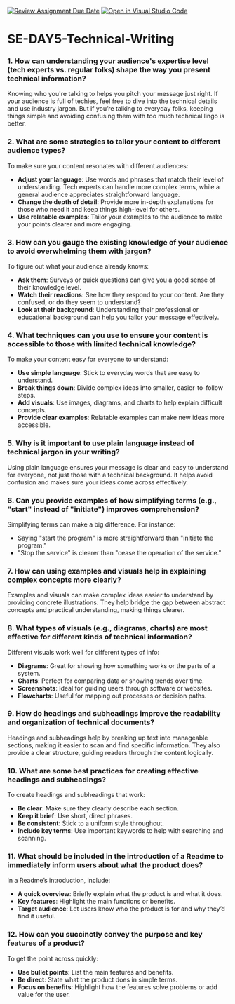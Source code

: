 [![Review Assignment Due Date](https://classroom.github.com/assets/deadline-readme-button-22041afd0340ce965d47ae6ef1cefeee28c7c493a6346c4f15d667ab976d596c.svg)](https://classroom.github.com/a/zsAR-pyY)
[![Open in Visual Studio Code](https://classroom.github.com/assets/open-in-vscode-2e0aaae1b6195c2367325f4f02e2d04e9abb55f0b24a779b69b11b9e10269abc.svg)](https://classroom.github.com/online_ide?assignment_repo_id=15708187&assignment_repo_type=AssignmentRepo)
# SE-DAY5-Technical-Writing

### 1. How can understanding your audience's expertise level (tech experts vs. regular folks) shape the way you present technical information?

Knowing who you're talking to helps you pitch your message just right. If your audience is full of techies, feel free to dive into the technical details and use industry jargon. But if you’re talking to everyday folks, keeping things simple and avoiding confusing them with too much technical lingo is better.

### 2. What are some strategies to tailor your content to different audience types?

To make sure your content resonates with different audiences:
- **Adjust your language**: Use words and phrases that match their level of understanding. Tech experts can handle more complex terms, while a general audience appreciates straightforward language.
- **Change the depth of detail**: Provide more in-depth explanations for those who need it and keep things high-level for others.
- **Use relatable examples**: Tailor your examples to the audience to make your points clearer and more engaging.

### 3. How can you gauge the existing knowledge of your audience to avoid overwhelming them with jargon?

To figure out what your audience already knows:
- **Ask them**: Surveys or quick questions can give you a good sense of their knowledge level.
- **Watch their reactions**: See how they respond to your content. Are they confused, or do they seem to understand?
- **Look at their background**: Understanding their professional or educational background can help you tailor your message effectively.

### 4. What techniques can you use to ensure your content is accessible to those with limited technical knowledge?

To make your content easy for everyone to understand:
- **Use simple language**: Stick to everyday words that are easy to understand.
- **Break things down**: Divide complex ideas into smaller, easier-to-follow steps.
- **Add visuals**: Use images, diagrams, and charts to help explain difficult concepts.
- **Provide clear examples**: Relatable examples can make new ideas more accessible.

### 5. Why is it important to use plain language instead of technical jargon in your writing?

Using plain language ensures your message is clear and easy to understand for everyone, not just those with a technical background. It helps avoid confusion and makes sure your ideas come across effectively.

### 6. Can you provide examples of how simplifying terms (e.g., "start" instead of "initiate") improves comprehension?

Simplifying terms can make a big difference. For instance:
- Saying "start the program" is more straightforward than "initiate the program."
- "Stop the service" is clearer than "cease the operation of the service."

### 7. How can using examples and visuals help in explaining complex concepts more clearly?

Examples and visuals can make complex ideas easier to understand by providing concrete illustrations. They help bridge the gap between abstract concepts and practical understanding, making things clearer.

### 8. What types of visuals (e.g., diagrams, charts) are most effective for different kinds of technical information?

Different visuals work well for different types of info:
- **Diagrams**: Great for showing how something works or the parts of a system.
- **Charts**: Perfect for comparing data or showing trends over time.
- **Screenshots**: Ideal for guiding users through software or websites.
- **Flowcharts**: Useful for mapping out processes or decision paths.

### 9. How do headings and subheadings improve the readability and organization of technical documents?

Headings and subheadings help by breaking up text into manageable sections, making it easier to scan and find specific information. They also provide a clear structure, guiding readers through the content logically.

### 10. What are some best practices for creating effective headings and subheadings?

To create headings and subheadings that work:
- **Be clear**: Make sure they clearly describe each section.
- **Keep it brief**: Use short, direct phrases.
- **Be consistent**: Stick to a uniform style throughout.
- **Include key terms**: Use important keywords to help with searching and scanning.

### 11. What should be included in the introduction of a Readme to immediately inform users about what the product does?

In a Readme’s introduction, include:
- **A quick overview**: Briefly explain what the product is and what it does.
- **Key features**: Highlight the main functions or benefits.
- **Target audience**: Let users know who the product is for and why they’d find it useful.

### 12. How can you succinctly convey the purpose and key features of a product?

To get the point across quickly:
- **Use bullet points**: List the main features and benefits.
- **Be direct**: State what the product does in simple terms.
- **Focus on benefits**: Highlight how the features solve problems or add value for the user.
